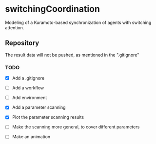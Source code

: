 # switchingCoordination
Modeling of a Kuramoto-based synchronization of agents with switching attention.

## Repository
The result data will not be pushed, as mentioned in the ".gitignore"

### TODO 
- [x] Add a .gitignore
- [ ] Add a workflow
- [ ] Add environment
- [x] Add a parameter scanning
- [x] Plot the parameter scanning results
- [ ] Make the scanning more general, to cover different parameters
- [ ] Make an animation

